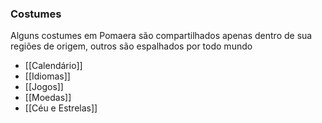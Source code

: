 
### Costumes
Alguns costumes em Pomaera são compartilhados apenas dentro de sua regiões de origem, outros são espalhados por todo mundo


- [[Calendário]]
- [[Idiomas]]
- [[Jogos]]
- [[Moedas]]
- [[Céu e Estrelas]]